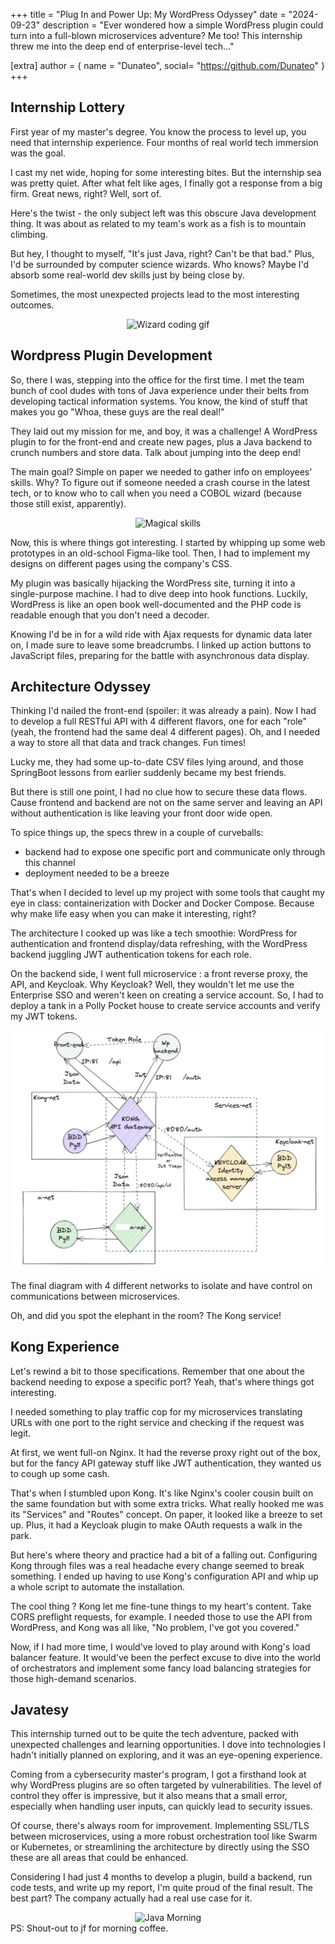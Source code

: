 +++
title = "Plug In and Power Up: My WordPress Odyssey"
date = "2024-09-23"
description = "Ever wondered how a simple WordPress plugin could turn into a full-blown microservices adventure? Me too! This internship threw me into the deep end of enterprise-level tech..."

[extra]
author = { name = "Dunateo", social= "https://github.com/Dunateo" }
+++


## Internship Lottery

First year of my master's degree. 
You know the process to level up, you need that internship experience. Four months of real world tech immersion was the goal.

I cast my net wide, hoping for some interesting bites. But the internship sea was pretty quiet. After what felt like ages, I finally got a response from a big firm. Great news, right? Well, sort of.

Here's the twist - the only subject left was this obscure Java development thing. It was about as related to my team's work as a fish is to mountain climbing.

But hey, I thought to myself, "It's just Java, right? Can't be that bad." Plus, I'd be surrounded by computer science wizards. Who knows? Maybe I'd absorb some real-world dev skills just by being close by.

Sometimes, the most unexpected projects lead to the most interesting outcomes.

<div align="center">
  <img src="https://i.giphy.com/media/v1.Y2lkPTc5MGI3NjExYnhmcmUzY3VmcnBobzZ1bGxseHVua294ejVhYnA1Y3djaHp5eXkzbyZlcD12MV9pbnRlcm5hbF9naWZfYnlfaWQmY3Q9Zw/Z3VgQu8hkVeB1bakS9/giphy.gif" alt="Wizard coding gif">
</div>


## Wordpress Plugin Development

So, there I was, stepping into the office for the first time. I met the team bunch of cool dudes with tons of Java experience under their belts from developing tactical information systems. You know, the kind of stuff that makes you go "Whoa, these guys are the real deal!"

They laid out my mission for me, and boy, it was a challenge! A WordPress plugin to for the front-end and create new pages, plus a Java backend to crunch numbers and store data. Talk about jumping into the deep end!

The main goal? Simple on paper we needed to gather info on employees' skills. Why? To figure out if someone needed a crash course in the latest tech, or to know who to call when you need a COBOL wizard (because those still exist, apparently).

<div align="center">
<img src="https://i.giphy.com/media/v1.Y2lkPTc5MGI3NjExa3M1eWZieGs3OW9wOGFnaXRhcG8wYWpxbWFudzdjZGN3ZDViNmw2ZiZlcD12MV9pbnRlcm5hbF9naWZfYnlfaWQmY3Q9Zw/qsMnVPVX9WDI1obJWB/giphy.gif" alt="Magical skills">
</div>

Now, this is where things got interesting. I started by whipping up some web prototypes in an old-school Figma-like tool. Then, I had to implement my designs on different pages using the company's CSS.

My plugin was basically hijacking the WordPress site, turning it into a single-purpose machine. I had to dive deep into hook functions. Luckily, WordPress is like an open book well-documented and the PHP code is readable enough that you don't need a decoder.

Knowing I'd be in for a wild ride with Ajax requests for dynamic data later on, I made sure to leave some breadcrumbs. I linked up action buttons to JavaScript files, preparing for the battle with asynchronous data display.

## Architecture Odyssey

Thinking I'd nailed the front-end (spoiler: it was already a pain). Now I had to develop a full RESTful API with 4 different flavors, one for each "role" (yeah, the frontend had the same deal 4 different pages). Oh, and I needed a way to store all that data and track changes. Fun times!

Lucky me, they had some up-to-date CSV files lying around, and those SpringBoot lessons from earlier suddenly became my best friends.

But there is still one point, I had no clue how to secure these data flows. Cause frontend and backend are not on the same server and leaving an API without authentication is like leaving your front door wide open.

To spice things up, the specs threw in a couple of curveballs:
- backend had to expose one specific port and communicate only through this channel
- deployment needed to be a breeze

That's when I decided to level up my project with some tools that caught my eye in class: containerization with Docker and Docker Compose. Because why make life easy when you can make it interesting, right?

The architecture I cooked up was like a tech smoothie: WordPress for authentication and frontend display/data refreshing, with the WordPress backend juggling JWT authentication tokens for each role.

On the backend side, I went full microservice : a front reverse proxy, the API, and Keycloak. Why Keycloak? Well, they wouldn't let me use the Enterprise SSO and weren't keen on creating a service account. So, I had to deploy a tank in a Polly Pocket house to create service accounts and verify my JWT tokens.

<div align="center">
<img src="https://github.com/Dunateo/dunateo.github.io/blob/main/content/images/wp_plug_archi.png?raw=true" alt="Architecture Diagram">
</div>

The final diagram with 4 different networks to isolate and have control on communications between microservices.

Oh, and did you spot the elephant in the room? The Kong service! 

## Kong Experience

Let's rewind a bit to those specifications. Remember that one about the backend needing to expose a specific port? Yeah, that's where things got interesting.

I needed something to play traffic cop for my microservices translating URLs with one port to the right service and checking if the request was legit. 

At first, we went full-on Nginx. It had the reverse proxy right out of the box, but for the fancy API gateway stuff like JWT authentication, they wanted us to cough up some cash.

That's when I stumbled upon Kong. It's like Nginx's cooler cousin built on the same foundation but with some extra tricks. What really hooked me was its "Services" and "Routes" concept. On paper, it looked like a breeze to set up. Plus, it had a Keycloak plugin to make OAuth requests a walk in the park.

But here's where theory and practice had a bit of a falling out. Configuring Kong through files was a real headache every change seemed to break something. I ended up having to use Kong's configuration API and whip up a whole script to automate the installation.

The cool thing ? Kong let me fine-tune things to my heart's content. Take CORS preflight requests, for example. I needed those to use the API from WordPress, and Kong was all like, "No problem, I've got you covered."

Now, if I had more time, I would've loved to play around with Kong's load balancer feature. It would've been the perfect excuse to dive into the world of orchestrators and implement some fancy load balancing strategies for those high-demand scenarios.

## Javatesy

This internship turned out to be quite the tech adventure, packed with unexpected challenges and learning opportunities. I dove into technologies I hadn't initially planned on exploring, and it was an eye-opening experience.

Coming from a cybersecurity master's program, I got a firsthand look at why WordPress plugins are so often targeted by vulnerabilities. The level of control they offer is impressive, but it also means that a small error, especially when handling user inputs, can quickly lead to security issues.

Of course, there's always room for improvement. Implementing SSL/TLS between microservices, using a more robust orchestration tool like Swarm or Kubernetes, or streamlining the architecture by directly using the SSO these are all areas that could be enhanced.

Considering I had just 4 months to develop a plugin, build a backend, run code tests, and write up my report, I'm quite proud of the final result. The best part? The company actually had a real use case for it.

<div align="center">
<img src="https://i.giphy.com/media/v1.Y2lkPTc5MGI3NjExbzVncDhzZ3ZkdWExNWNyNG43cnJnYXF0YTYyaHdobTF4N3JoZnJkciZlcD12MV9pbnRlcm5hbF9naWZfYnlfaWQmY3Q9Zw/gRZM3bBmjchSxqUKCP/giphy-downsized-large.gif" alt="Java Morning">
</div>
PS: Shout-out to jf for morning coffee.
